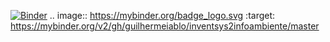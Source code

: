 [![Binder](https://mybinder.org/badge_logo.svg)](https://mybinder.org/v2/gh/guilhermeiablo/inventsys2infoambiente/master)
.. image:: https://mybinder.org/badge_logo.svg
 :target: https://mybinder.org/v2/gh/guilhermeiablo/inventsys2infoambiente/master
